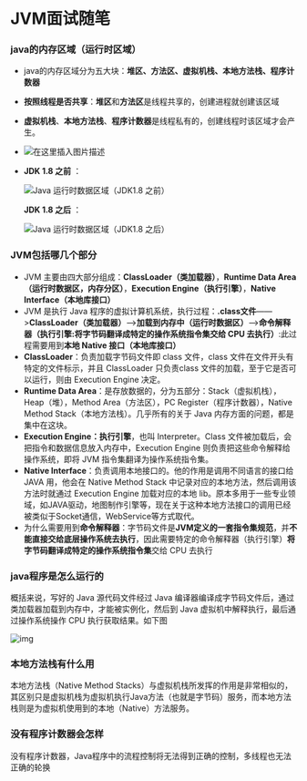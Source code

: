 # JVM面试随笔

### java的内存区域（运行时区域）

- java的内存区域分为五大块：**堆区、方法区、虚拟机栈、本地方法栈、程序计数器**

- **按照线程是否共享**：**堆区**和**方法区**是线程共享的，创建进程就创建该区域

- **虚拟机栈**、**本地方法栈**、**程序计数器**是线程私有的，创建线程时该区域才会产生。

- ![在这里插入图片描述](https://img-blog.csdnimg.cn/6e15fac388784c7490f1d1b5fe002f4f.png?x-oss-process=image/watermark,type_d3F5LXplbmhlaQ,shadow_50,text_Q1NETiBAV1lTQ09ERVI=,size_17,color_FFFFFF,t_70,g_se,x_16)

- **JDK 1.8 之前** ：

  ![Java 运行时数据区域（JDK1.8 之前）](https://guide-blog-images.oss-cn-shenzhen.aliyuncs.com/github/javaguide/java/jvm/java-runtime-data-areas-jdk1.7.png)

  

  

  **JDK 1.8 之后** ：

  ![Java 运行时数据区域（JDK1.8 之后）](https://guide-blog-images.oss-cn-shenzhen.aliyuncs.com/github/javaguide/java/jvm/java-runtime-data-areas-jdk1.8.png)

  

### JVM包括哪几个部分

- JVM 主要由四大部分组成：**ClassLoader（类加载器）**，**Runtime Data Area（运行时数据区，内存分区）**，**Execution Engine（执行引擎）**，**Native Interface（本地库接口）**
- JVM 是执行 Java 程序的虚拟计算机系统，执行过程：**.class文件**——>**ClassLoader（类加载器）**——>**加载到内存中（运行时数据区）**——>**命令解释器（执行引擎:将字节码翻译成特定的操作系统指令集交给 CPU 去执行）**:此过程需要用到**本地 Native 接口（本地库接口）**
- **ClassLoader**：负责加载字节码文件即 class 文件，class 文件在文件开头有特定的文件标示，并且 ClassLoader 只负责class 文件的加载，至于它是否可以运行，则由 Execution Engine 决定。
- **Runtime Data Area**：是存放数据的，分为五部分：Stack（虚拟机栈），Heap（堆），Method Area（方法区），PC Register（程序计数器），Native Method Stack（本地方法栈）。几乎所有的关于 Java 内存方面的问题，都是集中在这块。
- **Execution Engine：执行引擎**，也叫 Interpreter。Class 文件被加载后，会把指令和数据信息放入内存中，Execution Engine 则负责把这些命令解释给操作系统，即将 JVM 指令集翻译为操作系统指令集。
- **Native Interface**：负责调用本地接口的。他的作用是调用不同语言的接口给 JAVA 用，他会在 Native Method Stack 中记录对应的本地方法，然后调用该方法时就通过 Execution Engine 加载对应的本地 lib。原本多用于一些专业领域，如JAVA驱动，地图制作引擎等，现在关于这种本地方法接口的调用已经被类似于Socket通信，WebService等方式取代。
- 为什么需要用到**命令解释器**：字节码文件是**JVM定义的一套指令集规范**，并**不能直接交给底层操作系统去执行**，因此需要特定的命令解释器（执行引擎）**将字节码翻译成特定的操作系统指令集**交给 CPU 去执行



### java程序是怎么运行的

概括来说，写好的 Java 源代码文件经过 Java 编译器编译成字节码文件后，通过类加载器加载到内存中，才能被实例化，然后到 Java 虚拟机中解释执行，最后通过操作系统操作 CPU 执行获取结果。如下图

![img](https://uploadfiles.nowcoder.com/images/20220224/4107856_1645690729850/2B33427D8F51F7F8EADC74E0034C5FC7)



### 本地方法栈有什么用

本地方法栈（Native Method Stacks）与虚拟机栈所发挥的作用是非常相似的，其区别只是虚拟机栈为虚拟机执行Java方法（也就是字节码）服务，而本地方法栈则是为虚拟机使用到的本地（Native）方法服务。



### 没有程序计数器会怎样

没有程序计数器，Java程序中的流程控制将无法得到正确的控制，多线程也无法正确的轮换
